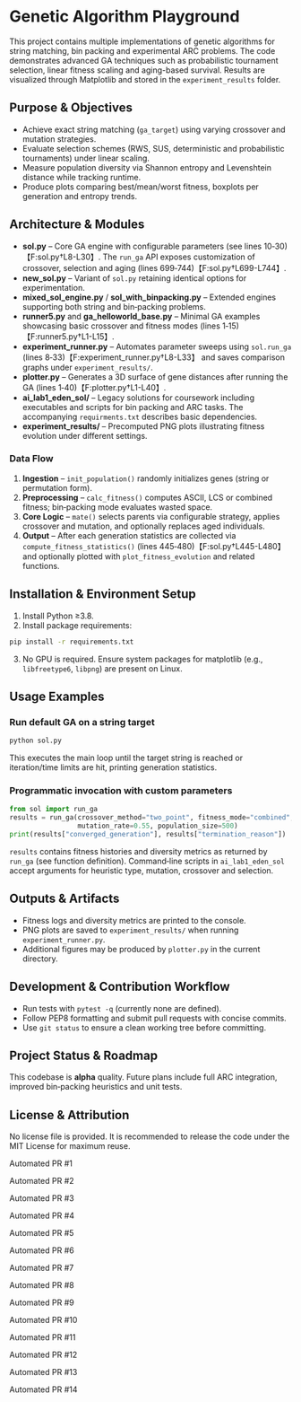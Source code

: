 # Genetic Algorithm Playground

This project contains multiple implementations of genetic algorithms for string matching, bin packing and experimental ARC problems. The code demonstrates advanced GA techniques such as probabilistic tournament selection, linear fitness scaling and aging-based survival. Results are visualized through Matplotlib and stored in the `experiment_results` folder.

## Purpose & Objectives
- Achieve exact string matching (`ga_target`) using varying crossover and mutation strategies.
- Evaluate selection schemes (RWS, SUS, deterministic and probabilistic tournaments) under linear scaling.
- Measure population diversity via Shannon entropy and Levenshtein distance while tracking runtime.
- Produce plots comparing best/mean/worst fitness, boxplots per generation and entropy trends.

## Architecture & Modules
- **sol.py** – Core GA engine with configurable parameters (see lines 10‑30)【F:sol.py†L8-L30】. The `run_ga` API exposes customization of crossover, selection and aging (lines 699‑744)【F:sol.py†L699-L744】.
- **new_sol.py** – Variant of `sol.py` retaining identical options for experimentation.
- **mixed_sol_engine.py** / **sol_with_binpacking.py** – Extended engines supporting both string and bin‑packing problems.
- **runner5.py** and **ga_helloworld_base.py** – Minimal GA examples showcasing basic crossover and fitness modes (lines 1‑15)【F:runner5.py†L1-L15】.
- **experiment_runner.py** – Automates parameter sweeps using `sol.run_ga` (lines 8‑33)【F:experiment_runner.py†L8-L33】 and saves comparison graphs under `experiment_results/`.
- **plotter.py** – Generates a 3D surface of gene distances after running the GA (lines 1‑40)【F:plotter.py†L1-L40】.
- **ai_lab1_eden_sol/** – Legacy solutions for coursework including executables and scripts for bin packing and ARC tasks. The accompanying `requirments.txt` describes basic dependencies.
- **experiment_results/** – Precomputed PNG plots illustrating fitness evolution under different settings.

### Data Flow
1. **Ingestion** – `init_population()` randomly initializes genes (string or permutation form).  
2. **Preprocessing** – `calc_fitness()` computes ASCII, LCS or combined fitness; bin‑packing mode evaluates wasted space.  
3. **Core Logic** – `mate()` selects parents via configurable strategy, applies crossover and mutation, and optionally replaces aged individuals.  
4. **Output** – After each generation statistics are collected via `compute_fitness_statistics()` (lines 445‑480)【F:sol.py†L445-L480】 and optionally plotted with `plot_fitness_evolution` and related functions.

## Installation & Environment Setup
1. Install Python ≥3.8.  
2. Install package requirements:
```bash
pip install -r requirements.txt
```
3. No GPU is required. Ensure system packages for matplotlib (e.g., `libfreetype6`, `libpng`) are present on Linux.

## Usage Examples
### Run default GA on a string target
```bash
python sol.py
```
This executes the main loop until the target string is reached or iteration/time limits are hit, printing generation statistics.

### Programmatic invocation with custom parameters
```python
from sol import run_ga
results = run_ga(crossover_method="two_point", fitness_mode="combined",
                 mutation_rate=0.55, population_size=500)
print(results["converged_generation"], results["termination_reason"])
```
`results` contains fitness histories and diversity metrics as returned by `run_ga` (see function definition). Command‑line scripts in `ai_lab1_eden_sol` accept arguments for heuristic type, mutation, crossover and selection.

## Outputs & Artifacts
- Fitness logs and diversity metrics are printed to the console.  
- PNG plots are saved to `experiment_results/` when running `experiment_runner.py`.  
- Additional figures may be produced by `plotter.py` in the current directory.

## Development & Contribution Workflow
- Run tests with `pytest -q` (currently none are defined).  
- Follow PEP8 formatting and submit pull requests with concise commits.  
- Use `git status` to ensure a clean working tree before committing.

## Project Status & Roadmap
This codebase is **alpha** quality. Future plans include full ARC integration, improved bin‑packing heuristics and unit tests.

## License & Attribution
No license file is provided. It is recommended to release the code under the MIT License for maximum reuse.


Automated PR #1

Automated PR #2

Automated PR #3

Automated PR #4

Automated PR #5

Automated PR #6

Automated PR #7

Automated PR #8

Automated PR #9

Automated PR #10

Automated PR #11

Automated PR #12

Automated PR #13

Automated PR #14